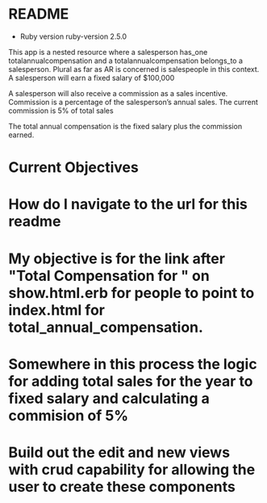 # README

* Ruby version
ruby-version 2.5.0

This app is a nested resource where a salesperson has_one totalannualcompensation and a totalannualcompensation belongs_to a salesperson. Plural as far as AR is concerned is salespeople in this context. 
A salesperson will earn a fixed salary of $100,000

A salesperson will also receive a commission as a sales incentive. Commission is a percentage of the salesperson’s annual sales. The current commission is 5% of total sales

The total annual compensation is the fixed salary plus the commission earned.
# Current Objectives
# How do I navigate to the url for this readme
# My objective is for the link after "Total Compensation for " on show.html.erb for people to point to index.html for total_annual_compensation. 
# Somewhere in this process the logic for adding total sales for the year to fixed salary and calculating a commision of 5%
# Build out the edit and new views with crud capability for allowing the user to create these components 
